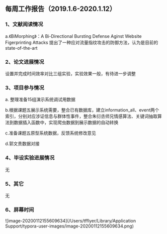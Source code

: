 ## 每周工作报告（2019.1.6-2020.1.12）

### 1、文献阅读情况

a.《BiMorphing》：A  Bi-Directional Bursting Defense Aginst Website Figerprinting Attacks 提出了一种应对流量指纹攻击的防御方法，认为是目前的state-of-the-art

### 2、论文进展情况

设置并完成时间效率对比三组实验，实验效果一般，有待进一步调整

### 3、项目参与情况

a. 整理准备15组演示系统调试用数据

b.根据课题五展示系统需要，整合已有数据库，建立information_all、event两个索引，分别对应涉证信息与群体性事件，整合朱衍丞师兄情感算法、关键词抽取算法到数据插入函数中，实现爬虫数据到展示数据的自动转换

c.准备课题五原型系统数据，反馈系统修改意见

d.郭文贵数据对接

### 4、毕设实验进展情况

无

### 5、其它

无

### 6、屏幕时间

![image-20200112155609634](/Users/tfflyer/Library/Application Support/typora-user-images/image-20200112155609634.png)
